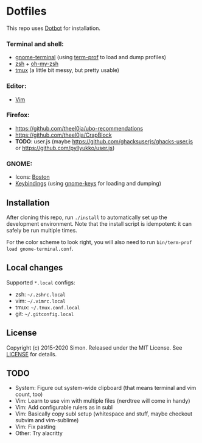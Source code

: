 # Dotfiles

This repo uses [Dotbot](https://github.com/anishathalye/dotbot) for installation.

### Terminal and shell:

- [gnome-terminal](/gnome-terminal.conf) (using [term-prof](/bin/term-prof) to load and dump profiles)
- [zsh](/zshrc) + [oh-my-zsh](/oh-my-zsh/custom/themes)
- [tmux](/tmux.conf) (a little bit messy, but pretty usable)

### Editor:

- [Vim](/vimrc)

### Firefox:

- https://github.com/theel0ja/ubo-recommendations
- https://github.com/theel0ja/CrapBlock
- **TODO**: user.js (maybe https://github.com/ghacksuserjs/ghacks-user.js or https://github.com/pyllyukko/user.js)

### GNOME:

- Icons: [Boston](https://github.com/heychrisd/Boston-Icons)
- [Keybindings](keys.conf) (using [gnome-keys](/bin/gnome-keys) for loading and dumping)

## Installation

After cloning this repo, run `./install` to automatically set up the development environment.
Note that the install script is idempotent: it can safely be run multiple times.

For the color scheme to look right, you will also need to run `bin/term-prof load gnome-terminal.conf`.

## Local changes

Supported `*.local` configs:
- zsh: `~/.zshrc.local`
- vim: `~/.vimrc.local`
- tmux: `~/.tmux.conf.local`
- git: `~/.gitconfig.local`

## License

Copyright (c) 2015-2020 Simon. Released under the MIT License. See [LICENSE](/LICENSE) for details.

## TODO

- System: Figure out system-wide clipboard (that means terminal and vim count, too)
- Vim: Learn to use vim with multiple files (nerdtree will come in handy)
- Vim: Add configurable rulers as in subl
- Vim: Basically copy subl setup (whitespace and stuff, maybe checkout subvim and vim-sublime)
- Vim: Fix pasting
- Other: Try alacritty
